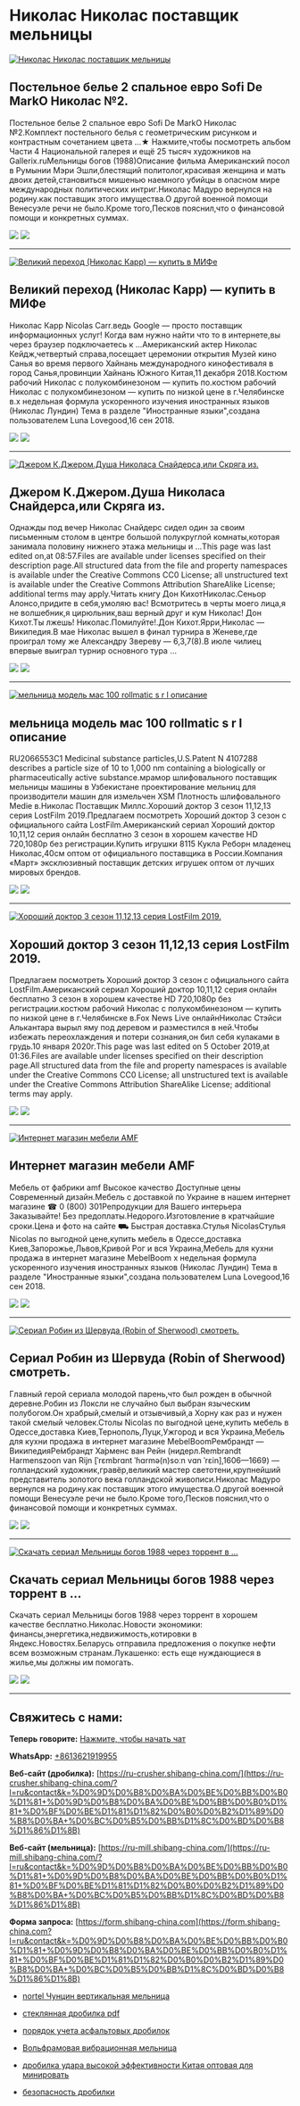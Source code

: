 # Николас Николас поставщик мельницы

<a href="https://swt.shibang-china.com/?l=ru&img&k=%D0%9D%D0%B8%D0%BA%D0%BE%D0%BB%D0%B0%D1%81+%D0%9D%D0%B8%D0%BA%D0%BE%D0%BB%D0%B0%D1%81+%D0%BF%D0%BE%D1%81%D1%82%D0%B0%D0%B2%D1%89%D0%B8%D0%BA+%D0%BC%D0%B5%D0%BB%D1%8C%D0%BD%D0%B8%D1%86%D1%8B" target="_blank">![Николас Николас поставщик мельницы](http://static.shibang-china.com/all-800x300/476.jpg)</a>

## Постельное белье 2 спальное евро Sofi De MarkO Николас №2.
Постельное белье 2 спальное евро Sofi De MarkO Николас №2.Комплект постельного белья с геометрическим рисунком и контрастным сочетанием цвета …★ Нажмите,чтобы посмотреть альбом Части 4 Национальной галерея и ещё 25 тысяч художников на Gallerix.ruМельницы богов (1988)Описание фильма Американский посол в Румынии Мэри Эшли,блестящий политолог,красивая женщина и мать двоих детей,становиться мишенью наемного убийцы в опасном мире международных политических интриг.Николас Мадуро вернулся на родину.как поставщик этого имущества.О другой военной помощи Венесуэле речи не было.Кроме того,Песков пояснил,что о финансовой помощи и конкретных суммах.


<a href="https://whatsapp.shibangsoft.com/WhatsApp.php" target="_blank" title="WhatsApp">![](http://static.shibang-china.com/icon/whatsapp.png)</a> <a href="https://swt.shibang-china.com/?l=ru&icon&k=%D0%9D%D0%B8%D0%BA%D0%BE%D0%BB%D0%B0%D1%81+%D0%9D%D0%B8%D0%BA%D0%BE%D0%BB%D0%B0%D1%81+%D0%BF%D0%BE%D1%81%D1%82%D0%B0%D0%B2%D1%89%D0%B8%D0%BA+%D0%BC%D0%B5%D0%BB%D1%8C%D0%BD%D0%B8%D1%86%D1%8B" target="_blank">![](http://static.shibang-china.com/icon/chat-ru.png)</a>

---

<a href="https://swt.shibang-china.com/?l=ru&img&k=%D0%9D%D0%B8%D0%BA%D0%BE%D0%BB%D0%B0%D1%81+%D0%9D%D0%B8%D0%BA%D0%BE%D0%BB%D0%B0%D1%81+%D0%BF%D0%BE%D1%81%D1%82%D0%B0%D0%B2%D1%89%D0%B8%D0%BA+%D0%BC%D0%B5%D0%BB%D1%8C%D0%BD%D0%B8%D1%86%D1%8B" target="_blank">![Великий переход (Николас Карр) — купить в МИФе](http://static.shibang-china.com/all-800x300/751.jpg)</a>

## Великий переход (Николас Карр) — купить в МИФе
Николас Карр Nicolas Carr.ведь Google — просто поставщик информационных услуг! Когда вам нужно найти что то в интернете,вы через браузер подключаетесь к …Американский актер Николас Кейдж,четвертый справа,посещает церемонии открытия Музей кино Санья во время первого Хайнань международного кинофестиваля в город Санья,провинции Хайнань Южного Китая,11 декабря 2018.Костюм рабочий Николас с полукомбинезоном — купить по.костюм рабочий Николас с полукомбинезоном — купить по низкой цене в г.Челябинске в.х недельная формула ускоренного изучения иностранных языков (Николас Лундин) Тема в разделе &quot;Иностранные языки&quot;,создана пользователем Luna Lovegood,16 сен 2018.


<a href="https://whatsapp.shibangsoft.com/WhatsApp.php" target="_blank" title="WhatsApp">![](http://static.shibang-china.com/icon/whatsapp.png)</a> <a href="https://swt.shibang-china.com/?l=ru&icon&k=%D0%9D%D0%B8%D0%BA%D0%BE%D0%BB%D0%B0%D1%81+%D0%9D%D0%B8%D0%BA%D0%BE%D0%BB%D0%B0%D1%81+%D0%BF%D0%BE%D1%81%D1%82%D0%B0%D0%B2%D1%89%D0%B8%D0%BA+%D0%BC%D0%B5%D0%BB%D1%8C%D0%BD%D0%B8%D1%86%D1%8B" target="_blank">![](http://static.shibang-china.com/icon/chat-ru.png)</a>

---

<a href="https://swt.shibang-china.com/?l=ru&img&k=%D0%9D%D0%B8%D0%BA%D0%BE%D0%BB%D0%B0%D1%81+%D0%9D%D0%B8%D0%BA%D0%BE%D0%BB%D0%B0%D1%81+%D0%BF%D0%BE%D1%81%D1%82%D0%B0%D0%B2%D1%89%D0%B8%D0%BA+%D0%BC%D0%B5%D0%BB%D1%8C%D0%BD%D0%B8%D1%86%D1%8B" target="_blank">![Джером К.Джером.Душа Николаса Снайдерса,или Скряга из.](http://static.shibang-china.com/all-800x300/564.jpg)</a>

## Джером К.Джером.Душа Николаса Снайдерса,или Скряга из.
Однажды под вечер Николас Снайдерс сидел один за своим письменным столом в центре большой полукруглой комнаты,которая занимала половину нижнего этажа мельницы и …This page was last edited on,at 08:57.Files are available under licenses specified on their description page.All structured data from the file and property namespaces is available under the Creative Commons CC0 License; all unstructured text is available under the Creative Commons Attribution ShareAlike License; additional terms may apply.Читать книгу Дон КихотНиколас.Сеньор Алонсо,придите в себя,умоляю вас! Всмотритесь в черты моего лица,я не волшебник,я цирюльник,ваш верный друг и кум Николас! Дон Кихот.Ты лжешь! Николас.Помилуйте!.Дон Кихот.Ярри,Николас — Википедия.В мае Николас вышел в финал турнира в Женеве,где проиграл тому же Александру Звереву — 6,3,7(8).В июле чилиец впервые выиграл турнир основного тура …


<a href="https://whatsapp.shibangsoft.com/WhatsApp.php" target="_blank" title="WhatsApp">![](http://static.shibang-china.com/icon/whatsapp.png)</a> <a href="https://swt.shibang-china.com/?l=ru&icon&k=%D0%9D%D0%B8%D0%BA%D0%BE%D0%BB%D0%B0%D1%81+%D0%9D%D0%B8%D0%BA%D0%BE%D0%BB%D0%B0%D1%81+%D0%BF%D0%BE%D1%81%D1%82%D0%B0%D0%B2%D1%89%D0%B8%D0%BA+%D0%BC%D0%B5%D0%BB%D1%8C%D0%BD%D0%B8%D1%86%D1%8B" target="_blank">![](http://static.shibang-china.com/icon/chat-ru.png)</a>

---

<a href="https://swt.shibang-china.com/?l=ru&img&k=%D0%9D%D0%B8%D0%BA%D0%BE%D0%BB%D0%B0%D1%81+%D0%9D%D0%B8%D0%BA%D0%BE%D0%BB%D0%B0%D1%81+%D0%BF%D0%BE%D1%81%D1%82%D0%B0%D0%B2%D1%89%D0%B8%D0%BA+%D0%BC%D0%B5%D0%BB%D1%8C%D0%BD%D0%B8%D1%86%D1%8B" target="_blank">![мельница модель мас 100 rollmatic s r l описание](http://static.shibang-china.com/all-800x300/1012.jpg)</a>

## мельница модель мас 100 rollmatic s r l описание
RU2066553C1 Medicinal substance particles,U.S.Patent N 4107288 describes a particle size of 10 to 1,000 nm containing a biologically or pharmaceutically active substance.мрамор шлифовального поставщик мельницы машины в Узбекистане проектирование мельниц для производители машин для измельчен XSM Плотность шлифовального Medie в.Николас Поставщик Миллс.Хороший доктор 3 сезон 11,12,13 серия LostFilm 2019.Предлагаем посмотреть Хороший доктор 3 сезон с официального сайта LostFilm.Американский сериал Хороший доктор 10,11,12 серия онлайн бесплатно 3 сезон в хорошем качестве HD 720,1080p без регистрации.Купить игрушки 8115 Кукла Реборн младенец Николас,40см оптом от официального поставщика в России.Компания &#171;Март&#187; эксклюзивный поставщик детских игрушек оптом от лучших мировых брендов.


<a href="https://whatsapp.shibangsoft.com/WhatsApp.php" target="_blank" title="WhatsApp">![](http://static.shibang-china.com/icon/whatsapp.png)</a> <a href="https://swt.shibang-china.com/?l=ru&icon&k=%D0%9D%D0%B8%D0%BA%D0%BE%D0%BB%D0%B0%D1%81+%D0%9D%D0%B8%D0%BA%D0%BE%D0%BB%D0%B0%D1%81+%D0%BF%D0%BE%D1%81%D1%82%D0%B0%D0%B2%D1%89%D0%B8%D0%BA+%D0%BC%D0%B5%D0%BB%D1%8C%D0%BD%D0%B8%D1%86%D1%8B" target="_blank">![](http://static.shibang-china.com/icon/chat-ru.png)</a>

---

<a href="https://swt.shibang-china.com/?l=ru&img&k=%D0%9D%D0%B8%D0%BA%D0%BE%D0%BB%D0%B0%D1%81+%D0%9D%D0%B8%D0%BA%D0%BE%D0%BB%D0%B0%D1%81+%D0%BF%D0%BE%D1%81%D1%82%D0%B0%D0%B2%D1%89%D0%B8%D0%BA+%D0%BC%D0%B5%D0%BB%D1%8C%D0%BD%D0%B8%D1%86%D1%8B" target="_blank">![Хороший доктор 3 сезон 11,12,13 серия LostFilm 2019.](http://static.shibang-china.com/all-800x300/1065.jpg)</a>

## Хороший доктор 3 сезон 11,12,13 серия LostFilm 2019.
Предлагаем посмотреть Хороший доктор 3 сезон с официального сайта LostFilm.Американский сериал Хороший доктор 10,11,12 серия онлайн бесплатно 3 сезон в хорошем качестве HD 720,1080p без регистрации.костюм рабочий Николас с полукомбинезоном — купить по низкой цене в г.Челябинске в.Fox News Live онлайнНиколас Стэйси Алькантара вырыл яму под деревом и разместился в ней.Чтобы избежать переохлаждения и потери сознания,он бил себя кулаками в грудь.10 января 2020г.This page was last edited on 5 October 2019,at 01:36.Files are available under licenses specified on their description page.All structured data from the file and property namespaces is available under the Creative Commons CC0 License; all unstructured text is available under the Creative Commons Attribution ShareAlike License; additional terms may apply.


<a href="https://whatsapp.shibangsoft.com/WhatsApp.php" target="_blank" title="WhatsApp">![](http://static.shibang-china.com/icon/whatsapp.png)</a> <a href="https://swt.shibang-china.com/?l=ru&icon&k=%D0%9D%D0%B8%D0%BA%D0%BE%D0%BB%D0%B0%D1%81+%D0%9D%D0%B8%D0%BA%D0%BE%D0%BB%D0%B0%D1%81+%D0%BF%D0%BE%D1%81%D1%82%D0%B0%D0%B2%D1%89%D0%B8%D0%BA+%D0%BC%D0%B5%D0%BB%D1%8C%D0%BD%D0%B8%D1%86%D1%8B" target="_blank">![](http://static.shibang-china.com/icon/chat-ru.png)</a>

---

<a href="https://swt.shibang-china.com/?l=ru&img&k=%D0%9D%D0%B8%D0%BA%D0%BE%D0%BB%D0%B0%D1%81+%D0%9D%D0%B8%D0%BA%D0%BE%D0%BB%D0%B0%D1%81+%D0%BF%D0%BE%D1%81%D1%82%D0%B0%D0%B2%D1%89%D0%B8%D0%BA+%D0%BC%D0%B5%D0%BB%D1%8C%D0%BD%D0%B8%D1%86%D1%8B" target="_blank">![Интернет магазин мебели AMF](http://static.shibang-china.com/all-800x300/1003.jpg)</a>

## Интернет магазин мебели AMF
Мебель от фабрики amf Высокое качество Доступные цены Современный дизайн.Мебель с доставкой по Украине в нашем интернет магазине ☎ 0 (800) 301Репродукции для Вашего интерьера Заказывайте! Без предоплаты.Недорого.Изготовление в кратчайшие сроки.Цена и фото на сайте ⛟ Быстрая доставка.Стулья NicolasСтулья Nicolas по выгодной цене,купить мебель в Одессе,доставка Киев,Запорожье,Львов,Кривой Рог и вся Украина,Мебель для кухни продажа в интернет магазине MebelBoom х недельная формула ускоренного изучения иностранных языков (Николас Лундин) Тема в разделе &quot;Иностранные языки&quot;,создана пользователем Luna Lovegood,16 сен 2018.


<a href="https://whatsapp.shibangsoft.com/WhatsApp.php" target="_blank" title="WhatsApp">![](http://static.shibang-china.com/icon/whatsapp.png)</a> <a href="https://swt.shibang-china.com/?l=ru&icon&k=%D0%9D%D0%B8%D0%BA%D0%BE%D0%BB%D0%B0%D1%81+%D0%9D%D0%B8%D0%BA%D0%BE%D0%BB%D0%B0%D1%81+%D0%BF%D0%BE%D1%81%D1%82%D0%B0%D0%B2%D1%89%D0%B8%D0%BA+%D0%BC%D0%B5%D0%BB%D1%8C%D0%BD%D0%B8%D1%86%D1%8B" target="_blank">![](http://static.shibang-china.com/icon/chat-ru.png)</a>

---

<a href="https://swt.shibang-china.com/?l=ru&img&k=%D0%9D%D0%B8%D0%BA%D0%BE%D0%BB%D0%B0%D1%81+%D0%9D%D0%B8%D0%BA%D0%BE%D0%BB%D0%B0%D1%81+%D0%BF%D0%BE%D1%81%D1%82%D0%B0%D0%B2%D1%89%D0%B8%D0%BA+%D0%BC%D0%B5%D0%BB%D1%8C%D0%BD%D0%B8%D1%86%D1%8B" target="_blank">![Сериал Робин из Шервуда (Robin of Sherwood) смотреть.](http://static.shibang-china.com/all-800x300/642.jpg)</a>

## Сериал Робин из Шервуда (Robin of Sherwood) смотреть.
Главный герой сериала молодой парень,что был рожден в обычной деревне.Робин из Локсли не случайно был выбран языческим полубогом.Он храбрый,смелый и отзывчивый,а Хорну как раз и нужен такой смелый человек.Столы Nicolas по выгодной цене,купить мебель в Одессе,доставка Киев,Тернополь,Луцк,Ужгород и вся Украина,Мебель для кухни продажа в интернет магазине MebelBoomРембрандт — ВикипедияРе́мбрандт Ха́рменс ван Рейн (нидерл.Rembrandt Harmenszoon van Rijn [ˈrɛmbrɑnt ˈɦɑrmə(n)soːn vɑn ˈrɛin],1606—1669) — голландский художник,гравёр,великий мастер светотени,крупнейший представитель золотого века голландской живописи.Николас Мадуро вернулся на родину.как поставщик этого имущества.О другой военной помощи Венесуэле речи не было.Кроме того,Песков пояснил,что о финансовой помощи и конкретных суммах.


<a href="https://whatsapp.shibangsoft.com/WhatsApp.php" target="_blank" title="WhatsApp">![](http://static.shibang-china.com/icon/whatsapp.png)</a> <a href="https://swt.shibang-china.com/?l=ru&icon&k=%D0%9D%D0%B8%D0%BA%D0%BE%D0%BB%D0%B0%D1%81+%D0%9D%D0%B8%D0%BA%D0%BE%D0%BB%D0%B0%D1%81+%D0%BF%D0%BE%D1%81%D1%82%D0%B0%D0%B2%D1%89%D0%B8%D0%BA+%D0%BC%D0%B5%D0%BB%D1%8C%D0%BD%D0%B8%D1%86%D1%8B" target="_blank">![](http://static.shibang-china.com/icon/chat-ru.png)</a>

---

<a href="https://swt.shibang-china.com/?l=ru&img&k=%D0%9D%D0%B8%D0%BA%D0%BE%D0%BB%D0%B0%D1%81+%D0%9D%D0%B8%D0%BA%D0%BE%D0%BB%D0%B0%D1%81+%D0%BF%D0%BE%D1%81%D1%82%D0%B0%D0%B2%D1%89%D0%B8%D0%BA+%D0%BC%D0%B5%D0%BB%D1%8C%D0%BD%D0%B8%D1%86%D1%8B" target="_blank">![Скачать сериал Мельницы богов 1988 через торрент в …](http://static.shibang-china.com/all-800x300/1129.jpg)</a>

## Скачать сериал Мельницы богов 1988 через торрент в …
Скачать сериал Мельницы богов 1988 через торрент в хорошем качестве бесплатно.Николас.Новости экономики: финансы,энергетика,недвижимость,котировки в Яндекс.Новостях.Беларусь отправила предложения о покупке нефти всем возможным странам.Лукашенко: есть еще нуждающиеся в жилье,мы должны им помогать.

<a href="https://whatsapp.shibangsoft.com/WhatsApp.php" target="_blank" title="WhatsApp">![](http://static.shibang-china.com/icon/whatsapp.png)</a> <a href="https://swt.shibang-china.com/?l=ru&icon&k=%D0%9D%D0%B8%D0%BA%D0%BE%D0%BB%D0%B0%D1%81+%D0%9D%D0%B8%D0%BA%D0%BE%D0%BB%D0%B0%D1%81+%D0%BF%D0%BE%D1%81%D1%82%D0%B0%D0%B2%D1%89%D0%B8%D0%BA+%D0%BC%D0%B5%D0%BB%D1%8C%D0%BD%D0%B8%D1%86%D1%8B" target="_blank">![](http://static.shibang-china.com/icon/chat-ru.png)</a>

---
## Свяжитесь с нами:

**Теперь говорите:** [Нажмите, чтобы начать чат](https://swt.shibang-china.com?l=ru&contact&k=%D0%9D%D0%B8%D0%BA%D0%BE%D0%BB%D0%B0%D1%81+%D0%9D%D0%B8%D0%BA%D0%BE%D0%BB%D0%B0%D1%81+%D0%BF%D0%BE%D1%81%D1%82%D0%B0%D0%B2%D1%89%D0%B8%D0%BA+%D0%BC%D0%B5%D0%BB%D1%8C%D0%BD%D0%B8%D1%86%D1%8B)

**WhatsApp:**  [+8613621919955](https://whatsapp.shibangsoft.com/WhatsApp.php)

**Веб-сайт (дробилка):** [https://ru-crusher.shibang-china.com/](https://ru-crusher.shibang-china.com/?l=ru&contact&k=%D0%9D%D0%B8%D0%BA%D0%BE%D0%BB%D0%B0%D1%81+%D0%9D%D0%B8%D0%BA%D0%BE%D0%BB%D0%B0%D1%81+%D0%BF%D0%BE%D1%81%D1%82%D0%B0%D0%B2%D1%89%D0%B8%D0%BA+%D0%BC%D0%B5%D0%BB%D1%8C%D0%BD%D0%B8%D1%86%D1%8B)

**Веб-сайт (мельница):** [https://ru-mill.shibang-china.com/](https://ru-mill.shibang-china.com/?l=ru&contact&k=%D0%9D%D0%B8%D0%BA%D0%BE%D0%BB%D0%B0%D1%81+%D0%9D%D0%B8%D0%BA%D0%BE%D0%BB%D0%B0%D1%81+%D0%BF%D0%BE%D1%81%D1%82%D0%B0%D0%B2%D1%89%D0%B8%D0%BA+%D0%BC%D0%B5%D0%BB%D1%8C%D0%BD%D0%B8%D1%86%D1%8B)

**Форма запроса:** [https://form.shibang-china.com](https://form.shibang-china.com?l=ru&contact&k=%D0%9D%D0%B8%D0%BA%D0%BE%D0%BB%D0%B0%D1%81+%D0%9D%D0%B8%D0%BA%D0%BE%D0%BB%D0%B0%D1%81+%D0%BF%D0%BE%D1%81%D1%82%D0%B0%D0%B2%D1%89%D0%B8%D0%BA+%D0%BC%D0%B5%D0%BB%D1%8C%D0%BD%D0%B8%D1%86%D1%8B)

* [nortel Чунцин вертикальная мельница](../131/nortel%20%D0%A7%D1%83%D0%BD%D1%86%D0%B8%D0%BD%20%D0%B2%D0%B5%D1%80%D1%82%D0%B8%D0%BA%D0%B0%D0%BB%D1%8C%D0%BD%D0%B0%D1%8F%20%D0%BC%D0%B5%D0%BB%D1%8C%D0%BD%D0%B8%D1%86%D0%B0.md)

* [стеклянная дробилка pdf](../135/%D1%81%D1%82%D0%B5%D0%BA%D0%BB%D1%8F%D0%BD%D0%BD%D0%B0%D1%8F%20%D0%B4%D1%80%D0%BE%D0%B1%D0%B8%D0%BB%D0%BA%D0%B0%20pdf.md)

* [порядок учета асфальтовых дробилок](../131/%D0%BF%D0%BE%D1%80%D1%8F%D0%B4%D0%BE%D0%BA%20%D1%83%D1%87%D0%B5%D1%82%D0%B0%20%D0%B0%D1%81%D1%84%D0%B0%D0%BB%D1%8C%D1%82%D0%BE%D0%B2%D1%8B%D1%85%20%D0%B4%D1%80%D0%BE%D0%B1%D0%B8%D0%BB%D0%BE%D0%BA.md)

* [Вольфрамовая вибрационная мельница](../132/%D0%92%D0%BE%D0%BB%D1%8C%D1%84%D1%80%D0%B0%D0%BC%D0%BE%D0%B2%D0%B0%D1%8F%20%D0%B2%D0%B8%D0%B1%D1%80%D0%B0%D1%86%D0%B8%D0%BE%D0%BD%D0%BD%D0%B0%D1%8F%20%D0%BC%D0%B5%D0%BB%D1%8C%D0%BD%D0%B8%D1%86%D0%B0.md)

* [дробилка удара высокой эффективности Китая оптовая для минировать](../135/%D0%B4%D1%80%D0%BE%D0%B1%D0%B8%D0%BB%D0%BA%D0%B0%20%D1%83%D0%B4%D0%B0%D1%80%D0%B0%20%D0%B2%D1%8B%D1%81%D0%BE%D0%BA%D0%BE%D0%B9%20%D1%8D%D1%84%D1%84%D0%B5%D0%BA%D1%82%D0%B8%D0%B2%D0%BD%D0%BE%D1%81%D1%82%D0%B8%20%D0%9A%D0%B8%D1%82%D0%B0%D1%8F%20%D0%BE%D0%BF%D1%82%D0%BE%D0%B2%D0%B0%D1%8F%20%D0%B4%D0%BB%D1%8F%20%D0%BC%D0%B8%D0%BD%D0%B8%D1%80%D0%BE%D0%B2%D0%B0%D1%82%D1%8C.md)

* [безопасность дробилки](../135/%D0%B1%D0%B5%D0%B7%D0%BE%D0%BF%D0%B0%D1%81%D0%BD%D0%BE%D1%81%D1%82%D1%8C%20%D0%B4%D1%80%D0%BE%D0%B1%D0%B8%D0%BB%D0%BA%D0%B8.md)